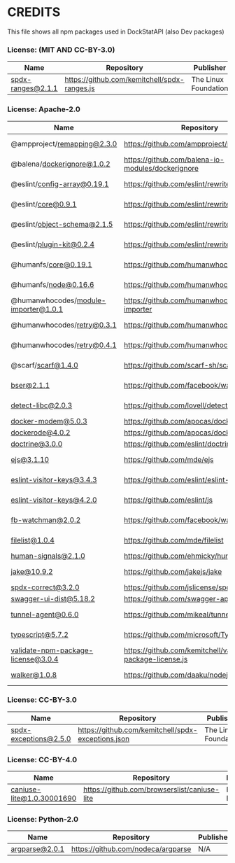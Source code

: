 # CREDITS

This file shows all npm packages used in DockStatAPI (also Dev packages)

### License: (MIT AND CC-BY-3.0)

| Name              | Repository                                   | Publisher            |
| ----------------- | -------------------------------------------- | -------------------- |
| spdx-ranges@2.1.1 | https://github.com/kemitchell/spdx-ranges.js | The Linux Foundation |

### License: Apache-2.0

| Name                                 | Repository                                                    | Publisher         |
| ------------------------------------ | ------------------------------------------------------------- | ----------------- |
| @ampproject/remapping@2.3.0          | https://github.com/ampproject/remapping                       | Justin Ridgewell  |
| @balena/dockerignore@1.0.2           | https://github.com/balena-io-modules/dockerignore             | N/A               |
| @eslint/config-array@0.19.1          | https://github.com/eslint/rewrite                             | Nicholas C. Zakas |
| @eslint/core@0.9.1                   | https://github.com/eslint/rewrite                             | Nicholas C. Zakas |
| @eslint/object-schema@2.1.5          | https://github.com/eslint/rewrite                             | Nicholas C. Zakas |
| @eslint/plugin-kit@0.2.4             | https://github.com/eslint/rewrite                             | Nicholas C. Zakas |
| @humanfs/core@0.19.1                 | https://github.com/humanwhocodes/humanfs                      | Nicholas C. Zakas |
| @humanfs/node@0.16.6                 | https://github.com/humanwhocodes/humanfs                      | Nicholas C. Zakas |
| @humanwhocodes/module-importer@1.0.1 | https://github.com/humanwhocodes/module-importer              | Nicholas C. Zaks  |
| @humanwhocodes/retry@0.3.1           | https://github.com/humanwhocodes/retry                        | Nicholas C. Zaks  |
| @humanwhocodes/retry@0.4.1           | https://github.com/humanwhocodes/retry                        | Nicholas C. Zaks  |
| @scarf/scarf@1.4.0                   | https://github.com/scarf-sh/scarf-js                          | Scarf Systems     |
| bser@2.1.1                           | https://github.com/facebook/watchman                          | Wez Furlong       |
| detect-libc@2.0.3                    | https://github.com/lovell/detect-libc                         | Lovell Fuller     |
| docker-modem@5.0.3                   | https://github.com/apocas/docker-modem                        | Pedro Dias        |
| dockerode@4.0.2                      | https://github.com/apocas/dockerode                           | Pedro Dias        |
| doctrine@3.0.0                       | https://github.com/eslint/doctrine                            | N/A               |
| ejs@3.1.10                           | https://github.com/mde/ejs                                    | Matthew Eernisse  |
| eslint-visitor-keys@3.4.3            | https://github.com/eslint/eslint-visitor-keys                 | Toru Nagashima    |
| eslint-visitor-keys@4.2.0            | https://github.com/eslint/js                                  | Toru Nagashima    |
| fb-watchman@2.0.2                    | https://github.com/facebook/watchman                          | Wez Furlong       |
| filelist@1.0.4                       | https://github.com/mde/filelist                               | Matthew Eernisse  |
| human-signals@2.1.0                  | https://github.com/ehmicky/human-signals                      | ehmicky           |
| jake@10.9.2                          | https://github.com/jakejs/jake                                | Matthew Eernisse  |
| spdx-correct@3.2.0                   | https://github.com/jslicense/spdx-correct.js                  | N/A               |
| swagger-ui-dist@5.18.2               | https://github.com/swagger-api/swagger-ui                     | N/A               |
| tunnel-agent@0.6.0                   | https://github.com/mikeal/tunnel-agent                        | Mikeal Rogers     |
| typescript@5.7.2                     | https://github.com/microsoft/TypeScript                       | Microsoft Corp.   |
| validate-npm-package-license@3.0.4   | https://github.com/kemitchell/validate-npm-package-license.js | Kyle E. Mitchell  |
| walker@1.0.8                         | https://github.com/daaku/nodejs-walker                        | Naitik Shah       |

### License: CC-BY-3.0

| Name                  | Repository                                         | Publisher            |
| --------------------- | -------------------------------------------------- | -------------------- |
| spdx-exceptions@2.5.0 | https://github.com/kemitchell/spdx-exceptions.json | The Linux Foundation |

### License: CC-BY-4.0

| Name                      | Repository                                   | Publisher  |
| ------------------------- | -------------------------------------------- | ---------- |
| caniuse-lite@1.0.30001690 | https://github.com/browserslist/caniuse-lite | Ben Briggs |

### License: Python-2.0

| Name           | Repository                         | Publisher |
| -------------- | ---------------------------------- | --------- |
| argparse@2.0.1 | https://github.com/nodeca/argparse | N/A       |

